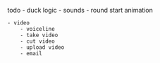 todo
    - duck logic
    - sounds
    - round start animation

    - video
        - voiceline
        - take video
        - cut video
        - upload video
        - email
